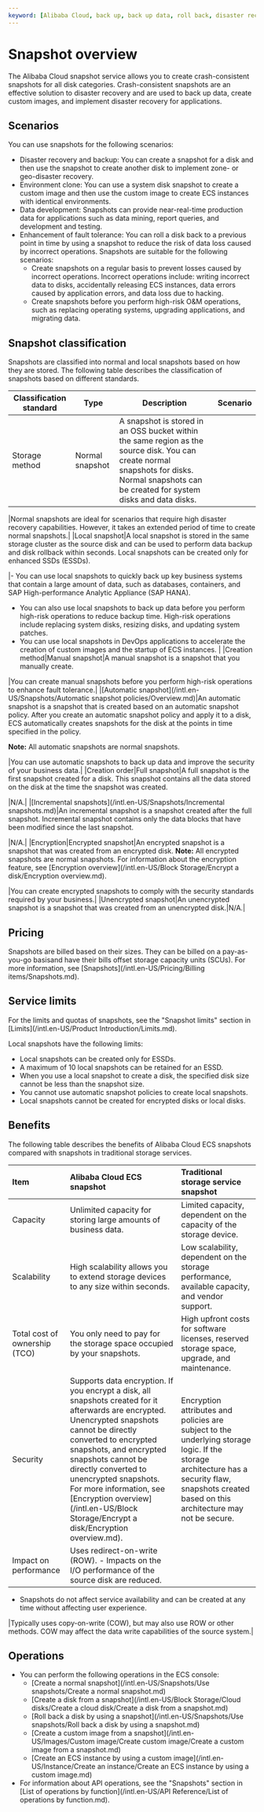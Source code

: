 ```yaml
---
keyword: [Alibaba Cloud, back up, back up data, roll back, disaster recovery]
---
```


# Snapshot overview

The Alibaba Cloud snapshot service allows you to create crash-consistent snapshots for all disk categories. Crash-consistent snapshots are an effective solution to disaster recovery and are used to back up data, create custom images, and implement disaster recovery for applications.

## Scenarios

You can use snapshots for the following scenarios:

-   Disaster recovery and backup: You can create a snapshot for a disk and then use the snapshot to create another disk to implement zone- or geo-disaster recovery.
-   Environment clone: You can use a system disk snapshot to create a custom image and then use the custom image to create ECS instances with identical environments.
-   Data development: Snapshots can provide near-real-time production data for applications such as data mining, report queries, and development and testing.
-   Enhancement of fault tolerance: You can roll a disk back to a previous point in time by using a snapshot to reduce the risk of data loss caused by incorrect operations. Snapshots are suitable for the following scenarios:
    -   Create snapshots on a regular basis to prevent losses caused by incorrect operations. Incorrect operations include: writing incorrect data to disks, accidentally releasing ECS instances, data errors caused by application errors, and data loss due to hacking.
    -   Create snapshots before you perform high-risk O&M operations, such as replacing operating systems, upgrading applications, and migrating data.

## Snapshot classification

Snapshots are classified into normal and local snapshots based on how they are stored. The following table describes the classification of snapshots based on different standards.

|Classification standard|Type|Description|Scenario|
|-----------------------|----|-----------|--------|
|Storage method|Normal snapshot|A snapshot is stored in an OSS bucket within the same region as the source disk. You can create normal snapshots for disks. Normal snapshots can be created for system disks and data disks.

|Normal snapshots are ideal for scenarios that require high disaster recovery capabilities. However, it takes an extended period of time to create normal snapshots.|
|Local snapshot|A local snapshot is stored in the same storage cluster as the source disk and can be used to perform data backup and disk rollback within seconds. Local snapshots can be created only for enhanced SSDs \(ESSDs\).

|-   You can use local snapshots to quickly back up key business systems that contain a large amount of data, such as databases, containers, and SAP High-performance Analytic Appliance \(SAP HANA\).
-   You can also use local snapshots to back up data before you perform high-risk operations to reduce backup time. High-risk operations include replacing system disks, resizing disks, and updating system patches.
-   You can use local snapshots in DevOps applications to accelerate the creation of custom images and the startup of ECS instances. |
|Creation method|Manual snapshot|A manual snapshot is a snapshot that you manually create.

|You can create manual snapshots before you perform high-risk operations to enhance fault tolerance.|
|[Automatic snapshot](/intl.en-US/Snapshots/Automatic snapshot policies/Overview.md)|An automatic snapshot is a snapshot that is created based on an automatic snapshot policy. After you create an automatic snapshot policy and apply it to a disk, ECS automatically creates snapshots for the disk at the points in time specified in the policy.

**Note:** All automatic snapshots are normal snapshots.

|You can use automatic snapshots to back up data and improve the security of your business data.|
|Creation order|Full snapshot|A full snapshot is the first snapshot created for a disk. This snapshot contains all the data stored on the disk at the time the snapshot was created.

|N/A.|
|[Incremental snapshots](/intl.en-US/Snapshots/Incremental snapshots.md)|An incremental snapshot is a snapshot created after the full snapshot. Incremental snapshot contains only the data blocks that have been modified since the last snapshot.

|N/A.|
|Encryption|Encrypted snapshot|An encrypted snapshot is a snapshot that was created from an encrypted disk. **Note:** All encrypted snapshots are normal snapshots. For information about the encryption feature, see [Encryption overview](/intl.en-US/Block Storage/Encrypt a disk/Encryption overview.md).

|You can create encrypted snapshots to comply with the security standards required by your business.|
|Unencrypted snapshot|An unencrypted snapshot is a snapshot that was created from an unencrypted disk.|N/A.|

## Pricing

Snapshots are billed based on their sizes. They can be billed on a pay-as-you-go basisand have their bills offset storage capacity units \(SCUs\). For more information, see [Snapshots](/intl.en-US/Pricing/Billing items/Snapshots.md).

## Service limits

For the limits and quotas of snapshots, see the "Snapshot limits" section in [Limits](/intl.en-US/Product Introduction/Limits.md).

Local snapshots have the following limits:

-   Local snapshots can be created only for ESSDs.
-   A maximum of 10 local snapshots can be retained for an ESSD.
-   When you use a local snapshot to create a disk, the specified disk size cannot be less than the snapshot size.
-   You cannot use automatic snapshot policies to create local snapshots.
-   Local snapshots cannot be created for encrypted disks or local disks.

## Benefits

The following table describes the benefits of Alibaba Cloud ECS snapshots compared with snapshots in traditional storage services.

|Item|Alibaba Cloud ECS snapshot|Traditional storage service snapshot|
|:---|:-------------------------|:-----------------------------------|
|Capacity|Unlimited capacity for storing large amounts of business data.|Limited capacity, dependent on the capacity of the storage device.|
|Scalability|High scalability allows you to extend storage devices to any size within seconds.|Low scalability, dependent on the storage performance, available capacity, and vendor support.|
|Total cost of ownership \(TCO\)|You only need to pay for the storage space occupied by your snapshots.|High upfront costs for software licenses, reserved storage space, upgrade, and maintenance.|
|Security|Supports data encryption. If you encrypt a disk, all snapshots created for it afterwards are encrypted. Unencrypted snapshots cannot be directly converted to encrypted snapshots, and encrypted snapshots cannot be directly converted to unencrypted snapshots. For more information, see [Encryption overview](/intl.en-US/Block Storage/Encrypt a disk/Encryption overview.md).|Encryption attributes and policies are subject to the underlying storage logic. If the storage architecture has a security flaw, snapshots created based on this architecture may not be secure.|
|Impact on performance|Uses redirect-on-write \(ROW\). -   Impacts on the I/O performance of the source disk are reduced.
-   Snapshots do not affect service availability and can be created at any time without affecting user experience.

|Typically uses copy-on-write \(COW\), but may also use ROW or other methods. COW may affect the data write capabilities of the source system.|

## Operations

-   You can perform the following operations in the ECS console:
    -   [Create a normal snapshot](/intl.en-US/Snapshots/Use snapshots/Create a normal snapshot.md)
    -   [Create a disk from a snapshot](/intl.en-US/Block Storage/Cloud disks/Create a cloud disk/Create a disk from a snapshot.md)
    -   [Roll back a disk by using a snapshot](/intl.en-US/Snapshots/Use snapshots/Roll back a disk by using a snapshot.md)
    -   [Create a custom image from a snapshot](/intl.en-US/Images/Custom image/Create custom image/Create a custom image from a snapshot.md)
    -   [Create an ECS instance by using a custom image](/intl.en-US/Instance/Create an instance/Create an ECS instance by using a custom image.md)
-   For information about API operations, see the "Snapshots" section in [List of operations by function](/intl.en-US/API Reference/List of operations by function.md).

